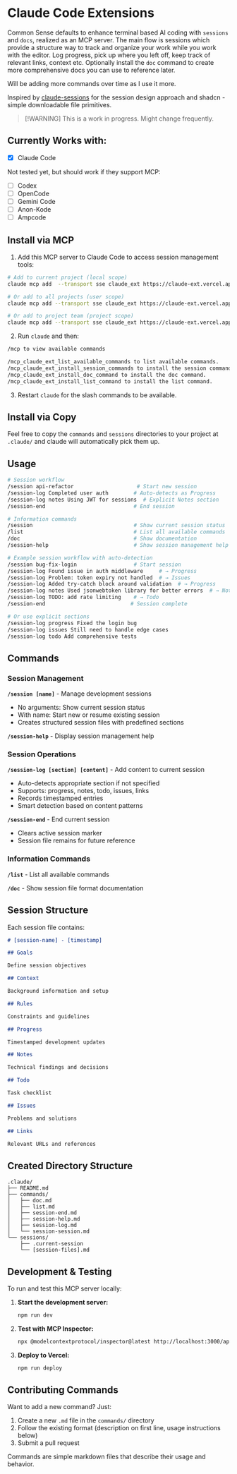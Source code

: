 # Claude Code Extensions

Common Sense defaults to enhance terminal based AI coding with `sessions` and `docs`, realized as an MCP server. The main flow is sessions which provide a structure way to track and organize your work while you work with the editor. Log progress, pick up where you left off, keep track of relevant links, context etc. Optionally install the `doc` command to create more comprehensive docs you can use to reference later.

Will be adding more commands over time as I use it more.

Inspired by [claude-sessions](https://github.com/iannuttall/claude-sessions) for the session design approach and shadcn - simple downloadable file primitives.

> [!WARNING] This is a work in progress. Might change frequently.

## Currently Works with:

- [x] Claude Code

Not tested yet, but should work if they support MCP:

- [ ] Codex
- [ ] OpenCode
- [ ] Gemini Code
- [ ] Anon-Kode
- [ ] Ampcode

## Install via MCP

1. Add this MCP server to Claude Code to access session management tools:

```bash
# Add to current project (local scope)
claude mcp add  --transport sse claude_ext https://claude-ext.vercel.app/api/mcp

# Or add to all projects (user scope)
claude mcp add --transport sse claude_ext https://claude-ext.vercel.app/api/mcp --user

# Or add to project team (project scope)
claude mcp add --transport sse claude_ext https://claude-ext.vercel.app/api/mcp --project
```

2. Run `claude` and then:

```bash
/mcp to view available commands

/mcp_claude_ext_list_available_commands to list available commands.
/mcp_claude_ext_install_session_commands to install the session commands.
/mcp_claude_ext_install_doc_command to install the doc command.
/mcp_claude_ext_install_list_command to install the list command.
```

3. Restart `claude` for the slash commands to be available.

## Install via Copy

Feel free to copy the `commands` and `sessions` directories to your project at `.claude/` and claude will automatically pick them up.

## Usage

```bash
# Session workflow
/session api-refactor                    # Start new session
/session-log Completed user auth        # Auto-detects as Progress
/session-log notes Using JWT for sessions  # Explicit Notes section
/session-end                            # End session

# Information commands
/session                                # Show current session status
/list                                   # List all available commands
/doc                                    # Show documentation
/session-help                           # Show session management help

# Example session workflow with auto-detection
/session bug-fix-login                  # Start session
/session-log Found issue in auth middleware     # → Progress
/session-log Problem: token expiry not handled  # → Issues
/session-log Added try-catch block around validation  # → Progress
/session-log notes Used jsonwebtoken library for better errors  # → Notes
/session-log TODO: add rate limiting    # → Todo
/session-end                           # Session complete

# Or use explicit sections
/session-log progress Fixed the login bug
/session-log issues Still need to handle edge cases
/session-log todo Add comprehensive tests
```

## Commands

### Session Management

**`/session [name]`** - Manage development sessions

- No arguments: Show current session status
- With name: Start new or resume existing session
- Creates structured session files with predefined sections

**`/session-help`** - Display session management help

### Session Operations

**`/session-log [section] [content]`** - Add content to current session

- Auto-detects appropriate section if not specified
- Supports: progress, notes, todo, issues, links
- Records timestamped entries
- Smart detection based on content patterns

**`/session-end`** - End current session

- Clears active session marker
- Session file remains for future reference

### Information Commands

**`/list`** - List all available commands

**`/doc`** - Show session file format documentation

## Session Structure

Each session file contains:

```markdown
# [session-name] - [timestamp]

## Goals

Define session objectives

## Context

Background information and setup

## Rules

Constraints and guidelines

## Progress

Timestamped development updates

## Notes

Technical findings and decisions

## Todo

Task checklist

## Issues

Problems and solutions

## Links

Relevant URLs and references
```

## Created Directory Structure

```
.claude/
├── README.md
├── commands/
│   ├── doc.md
│   ├── list.md
│   ├── session-end.md
│   ├── session-help.md
│   ├── session-log.md
│   └── session-session.md
└── sessions/
    ├── .current-session
    └── [session-files].md
```

## Development & Testing

To run and test this MCP server locally:

1. **Start the development server:**

   ```bash
   npm run dev
   ```

2. **Test with MCP Inspector:**

   ```bash
   npx @modelcontextprotocol/inspector@latest http://localhost:3000/api/mcp
   ```

3. **Deploy to Vercel:**
   ```bash
   npm run deploy
   ```

## Contributing Commands

Want to add a new command? Just:

1. Create a new `.md` file in the `commands/` directory
2. Follow the existing format (description on first line, usage instructions below)
3. Submit a pull request

Commands are simple markdown files that describe their usage and behavior.
